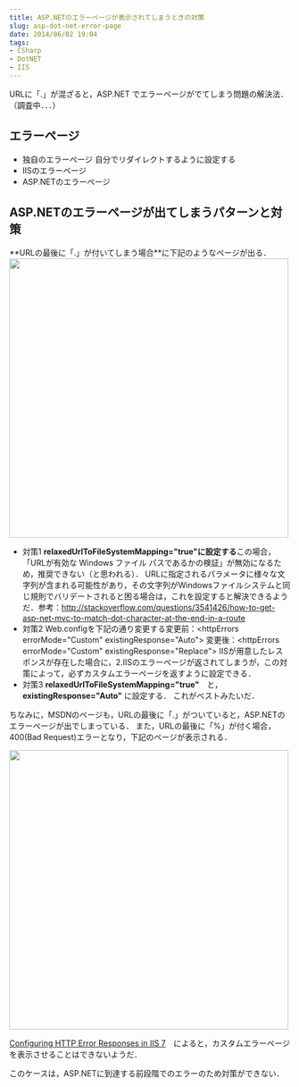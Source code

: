 ```yaml
---
title: ASP.NETのエラーページが表示されてしまうときの対策
slug: asp-dot-net-error-page
date: 2014/06/02 19:04
tags:
- CSharp
- DotNET
- IIS
---
```

URLに「.」が混ざると，ASP.NET でエラーページがでてしまう問題の解決法．（調査中．．．）

<!--more-->
<h2 class="page-heading">エラーページ</h2>

- 独自のエラーページ
自分でリダイレクトするように設定する
- IISのエラーページ
- ASP.NETのエラーページ

<h2 class="page-heading">ASP.NETのエラーページが出てしまうパターンと対策</h2>
<span style="line-height: 1.5em;">**URLの最後に「.」が付いてしまう場合**に下記のようなページが出る．</span>

<img class="img-frame " alt="" src="http://yutarotanaka.com/blog/wp-content/uploads/2014/01/error-page-1.png" width="500" />

- 対策1
**relaxedUrlToFileSystemMapping="true"に設定する**この場合，「URLが有効な Windows ファイル パスであるかの検証」が無効になるため，推奨できない（と思われる）．
URLに指定されるパラメータに様々な文字列が含まれる可能性があり，その文字列がWindowsファイルシステムと同じ規則でバリデートされると困る場合は，これを設定すると解決できるようだ．<span style="line-height: 1.5em;">参考：http://stackoverflow.com/questions/3541426/how-to-get-asp-net-mvc-to-match-dot-character-at-the-end-in-a-route</span>
- 対策2
Web.configを下記の通り変更する変更前：&lt;httpErrors errorMode="Custom" existingResponse="Auto"&gt;
変更後：&lt;httpErrors errorMode="Custom" existingResponse="Replace"&gt;
IISが用意したレスポンスが存在した場合に，2.IISのエラーページが返されてしまうが，この対策によって，必ずカスタムエラーページを返すように設定できる．
- 対策3
**relaxedUrlToFileSystemMapping="true"**　と，**existingResponse="Auto"** に設定する．
これがベストみたいだ．

ちなみに，MSDNのページも，URLの最後に「.」がついていると，ASP.NETのエラーページが出でしまっている．
また，URLの最後に「%」が付く場合，400(Bad Request)エラーとなり，下記のページが表示される．

<img class="img-frame " alt="" src="http://yutarotanaka.com/blog/wp-content/uploads/2014/01/error-page-2.png" width="500" />

[Configuring HTTP Error Responses in IIS 7](http://technet.microsoft.com/en-us/library/cc731570(v=WS.10).aspx "Configuring HTTP Error Responses in IIS 7")　によると，カスタムエラーページを表示させることはできないようだ．

このケースは，ASP.NETに到達する前段階でのエラーのため対策ができない．
